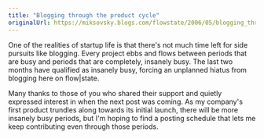 ```yaml
---
title: "Blogging through the product cycle"
originalUrl: https://miksovsky.blogs.com/flowstate/2006/05/blogging_throug.html
---
```


<p>
  One of the realities of startup life is that there's not much time left for
  side pursuits like blogging. Every project ebbs and flows between periods that
  are busy and periods that are completely, insanely busy. The last two months
  have qualified as insanely busy, forcing an unplanned hiatus from blogging
  here on flow|state.
</p>
<p>
  Many thanks to those of you who shared their support and quietly expressed
  interest in when the next post was coming. As my company's first product
  trundles along towards its initial launch, there will be more insanely busy
  periods, but I'm hoping to find a posting schedule that lets me keep
  contributing even through those periods.
</p>
